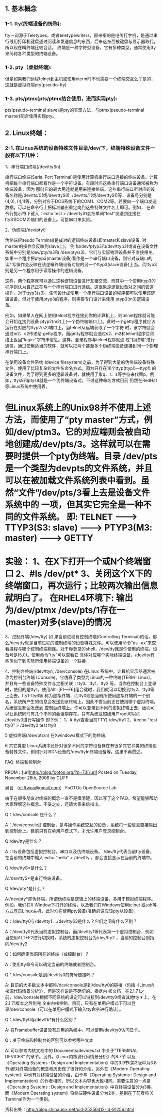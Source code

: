 ## 1. 基本概念
### 1-1. tty(终端设备的统称):
tty一词源于Teletypes，或者teletypewriters，原来指的是电传打字机，是通过串行线用打印机键盘通过阅读和发送信息的东西，后来这东西被键盘与显示器取代，所以现在叫终端比较合适。
终端是一种字符型设备，它有多种类型，通常使用tty来简称各种类型的终端设备。

### 1-2. pty（虚拟终端):
但是如果我们远程telnet到主机或使用xterm时不也需要一个终端交互么？是的，这就是虚拟终端pty(pseudo-tty)

### 1-3. pts/ptmx(pts/ptmx结合使用，进而实现pty):
pts(pseudo-terminal slave)是pty的实现方法，与ptmx(pseudo-terminal master)配合使用实现pty。
## 2. Linux终端：

### 2-1. 在Linux系统的设备特殊文件目录/dev/下，终端特殊设备文件一般有以下几种：
1、串行端口终端(/dev/ttySn)

串行端口终端(Serial Port Terminal)是使用计算机串行端口连接的终端设备。计算机把每个串行端口都看作是一个字符设备。有段时间这些串行端口设备通常被称为终端设备，因为 那时它的最大用途就是用来连接终端。这些串行端口所对应的设备名称是/dev/tts/0(或/dev/ttyS0), /dev/tts/1(或/dev/ttyS1)等，设备号分别是(4,0), (4,1)等，分别对应于DOS系统下的COM1、COM2等。若要向一个端口发送数据，可以在命令行上把标准输出重定向到这些特殊文件名上即可。例如， 在命令行提示符下键入：echo test > /dev/ttyS1会把单词”test”发送到连接在ttyS1(COM2)端口的设备上。可接串口来实验。

2、伪终端(/dev/pty/)

伪终端(Pseudo Terminal)是成对的逻辑终端设备(即master和slave设备, 对master的操作会反映到slave上)。
例 如/dev/ptyp3和/dev/ttyp3(或者在设备文件系统中分别是/dev/pty/m3和 /dev/pty/s3)。它们与实际物理设备并不直接相关。如果一个程序把ptyp3(master设备)看作是一个串行端口设备，则它对该端口的读/ 写操作会反映在该逻辑终端设备对应的另一个ttyp3(slave设备)上面。而ttyp3则是另一个程序用于读写操作的逻辑设备。

这样，两个程序就可以通过这种逻辑设备进行互相交流，而其中一个使用ttyp3的程序则认为自己正在与一个串行端口进行通信。这很象是逻辑设备对之间的管道 操作。对于ttyp3(s3)，任何设计成使用一个串行端口设备的程序都可以使用该逻辑设备。但对于使用ptyp3的程序，则需要专门设计来使用 ptyp3(m3)逻辑设备。

例如，如果某人在网上使用telnet程序连接到你的计算机上，则telnet程序就可能会开始连接到设备 ptyp2(m2)上(一个伪终端端口上)。此时一个getty程序就应该运行在对应的ttyp2(s2)端口上。当telnet从远端获取了一个字符 时，该字符就会通过m2、s2传递给 getty程序，而getty程序就会通过s2、m2和telnet程序往网络上返回”login:”字符串信息。这样，登录程序与telnet程序就通 过“伪终端”进行通信。通过使用适当的软件，就可以把两个甚至多个伪终端设备连接到同一个物理串行端口上。

在使用设备文件系统 (device filesystem)之前，为了得到大量的伪终端设备特殊文件，使用了比较复杂的文件名命名方式。因为只存在16个ttyp(ttyp0—ttypf) 的设备文件，为了得到更多的逻辑设备对，就使用了象q、r、s等字符来代替p。例如，ttys8和ptys8就是一个伪终端设备对。不过这种命名方式目前 仍然在RedHat等Linux系统中使用着。

但Linux系统上的Unix98并不使用上述方法，而使用了”pty master”方式，例如/dev/ptm3。它的对应端则会被自动地创建成/dev/pts/3。这样就可以在需要时提供一个pty伪终端。目录 /dev/pts是一个类型为devpts的文件系统，并且可以在被加载文件系统列表中看到。虽然“文件”/dev/pts/3看上去是设备文件系统中的 一项，但其实它完全是一种不同的文件系统。
即: TELNET ---> TTYP3(S3: slave) ---> PTYP3(M3: master) ---> GETTY
=========================================================================
实验：
1、在X下打开一个或N个终端窗口
2、#ls /dev/pt*
3、关闭这个X下的终端窗口，再次运行；比较两次输出信息就明白了。
在RHEL4环境下: 输出为/dev/ptmx /dev/pts/1存在一(master)对多(slave)的情况
=========================================================================


3、控制终端(/dev/tty)
如 果当前进程有控制终端(Controlling Terminal)的话，那么/dev/tty就是当前进程的控制终端的设备特殊文件。可以使用命令”ps –ax”来查看进程与哪个控制终端相连。对于你登录的shell，/dev/tty就是你使用的终端，设备号是(5,0)。使用命令”tty”可以查看它 具体对应哪个实际终端设备。/dev/tty有些类似于到实际所使用终端设备的一个联接。


4、控制台终端(/dev/ttyn, /dev/console)
在Linux 系统中，计算机显示器通常被称为控制台终端 (Console)。它仿真了类型为Linux的一种终端(TERM=Linux)，并且有一些设备特殊文件与之相关联：tty0、tty1、tty2 等。当你在控制台上登录时，使用的是tty1。使用Alt+[F1—F6]组合键时，我们就可以切换到tty2、tty3等上面去。tty1–tty6等 称为虚拟终端，而tty0则是当前所使用虚拟终端的一个别名，系统所产生的信息会发送到该终端上。因此不管当前正在使用哪个虚拟终端，系统信息都会发送到 控制台终端上。你可以登录到不同的虚拟终端上去，因而可以让系统同时有几个不同的会话期存在。只有系统或超级用户root可以向 /dev/tty0进行写操作 即下例：
1、# tty(查看当前TTY)
/dev/tty1
2、#echo "test tty0" > /dev/tty0
test tty0

5 虚拟终端(/dev/pts/n)
在Xwindows模式下的伪终端.

6 其它类型
Linux系统中还针对很多不同的字符设备存在有很多其它种类的终端设备特殊文件。例如针对ISDN设备的/dev/ttyIn终端设备等。这里不再赘述。

FAQ: 终端和控制台

RROM：[url]http://blog.footoo.org/?p=73[/url]
Posted on Tuesday, November 28th, 2006 by CLIFF

吴晋 （cliffwoo@gmail.com）
FoOTOo OpenSource Lab

由于在很多朋友对终端的概念一直不是很清楚，因此写了这个FAQ，希望能够帮助大家理解这些概念。不妥之处，还请大家来信指出。

Q：/dev/console 是什么？

A：/dev/console即控制台，是与操作系统交互的设备，系统将一些信息直接输出到控制台上。目前只有在单用户模式下，才允许用户登录控制台。


Q:/dev/tty是什么？

A：tty设备包括虚拟控制台，串口以及伪终端设备。
/dev/tty代表当前tty设备，在当前的终端中输入 echo “hello” > /dev/tty ，都会直接显示在当前的终端中。


Q:/dev/ttyS*是什么？

A:/dev/ttyS*是串行终端设备。

Q:/dev/pty*是什么？

A:/dev/pty*即伪终端，所谓伪终端是逻辑上的终端设备，多用于模拟终端程序。例如，我们在X Window下打开的终端，以及我们在Windows使用telnet 或ssh等方式登录Linux主机，此时均在使用pty设备(准确的说应该pty从设备)。

Q：/dev/tty0与/dev/tty1 …/dev/tty63是什么？它们之间有什么区别？

A：/dev/tty0代表当前虚拟控制台，而/dev/tty1等代表第一个虚拟控制台，例如当使用ALT+F2进行切换时，系统的虚拟控制台为/dev/tty2 ，当前的控制台则指向/dev/tty2

Q：如何确定当前所在的终端（或控制台）？

A：使用tty命令可以确定当前的终端或者控制台。

Q：/dev/console是到/dev/tty0的符号链接吗？

A: 目前的大多数文本中都称/dev/console是到/dev/tty0的链接（包括《Linux内核源代码情景分析》），但是这样说是不确切的。根据内 核文档，在2.1.71之前，/dev/console根据不同系统的设定可以链接到/dev/tty0或者其他tty＊上，在2.1.71版本之后则完 全由内核控制。目前，只有在单用户模式下可以登录/dev/console（可以在单用户模式下输入tty命令进行确认）。

Q：/dev/tty0与/dev/fb*有什么区别？

A: 在Framebuffer设备没有启用的系统中，可以使用/dev/tty0访问显卡。

Q：关于终端和控制台的区别可以参考哪些文本

A: 可以参考内核文档中的 Documents/devices.txt 中关于”TERMINAL DEVICES” 的章节。另外，《Linux内核源代码情景分析》的8.7节 以及《Operating Systems : Design and Implementation》中的3.9节(第3版中为3.8节)都对终端设备的概念和历史做了很好的介绍。另外在《Modern Operating system》中也有对终端设备的介绍，由于与《Operating Systems : Design and Implementation》的作者相同，所以文本内容也大致相同。需要注意的一点是《Operating Systems : Design and Implementation》中将终端设备分为3类，而《Modern Operating system》将终端硬件设备分为2类，差别在于前者将 X Terminal作为一个类别。


资料出处：http://blog.chinaunix.net/uid-25256412-id-91256.html
